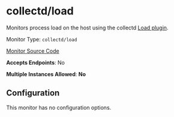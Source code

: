 <!--- GENERATED BY gomplate from scripts/docs/monitor-page.md.tmpl --->

# collectd/load

 Monitors process load on the host using the collectd
[Load plugin](https://collectd.org/wiki/index.php/Plugin:Load).


Monitor Type: `collectd/load`

[Monitor Source Code](https://github.com/signalfx/signalfx-agent/tree/master/internal/monitors/collectd/load)

**Accepts Endpoints**: No

**Multiple Instances Allowed**: **No**

## Configuration

This monitor has no configuration options.




